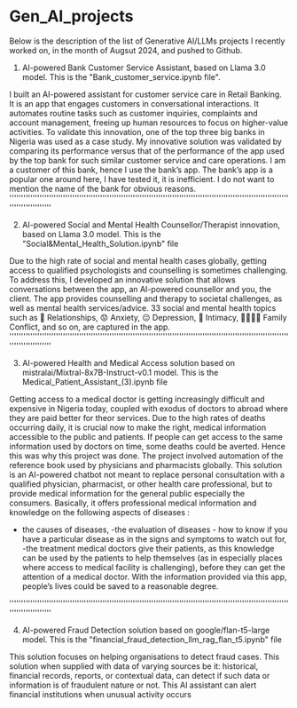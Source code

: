 # Gen_AI_projects
Below is the description of the list of Generative AI/LLMs projects I recently worked on, in the month of Augsut 2024,  and pushed to Github.


1) AI-powered Bank Customer Service Assistant, based on Llama 3.0 model. This is the "Bank_customer_service.ipynb file".

I built an AI-powered assistant for customer service care in Retail Banking. It is an app that engages customers in conversational interactions. It automates routine tasks such as customer inquiries, complaints and account management, freeing up human resources to focus on higher-value activities. To validate this innovation, one of the top three big banks in Nigeria was used as a case study. My innovative solution was validated by comparing its performance versus that of the performance of the app used by the top bank for such similar customer service and care operations. I am a customer of this bank, hence I use the bank’s app. The bank’s app is a popular one around here, I have tested it, it is inefficient. I do not want to mention the name of the bank for obvious reasons.
''''''''''''''''''''''''''''''''''''''''''''''''''''''''''''''''''''''''''''''''''''''''''''''''''''''''''''''''''''''''''''''''''''''''''

2) AI-powered Social and Mental Health Counsellor/Therapist innovation, based on Llama 3.0 model. This is the "Social&Mental_Health_Solution.ipynb" file

Due to the high rate of social and mental health cases globally, getting access to qualified psychologists and counselling is sometimes challenging. To address this, I developed an innovative solution that allows conversations between the app, an AI-powered counsellor and you, the client. The app provides counselling and therapy to societal challenges, as well as mental health services/advice. 33 social and mental health topics such as 💑 Relationships, 😟 Anxiety, 😔 Depression, 🤗 Intimacy, 👨‍👩‍👧‍👦 Family Conflict, and so on, are captured in the app.
''''''''''''''''''''''''''''''''''''''''''''''''''''''''''''''''''''''''''''''''''''''''''''''''''''''''''''''''''''''''''''''''''''''''''

3) AI-powered Health and Medical Access solution based on mistralai/Mixtral-8x7B-Instruct-v0.1 model. This is the Medical_Patient_Assistant_(3).ipynb file
   
Getting access to a medical doctor is getting increasingly difficult and expensive in Nigeria today, coupled with exodus of doctors to abroad where they are paid better for theor services. Due to the high rates of deaths occurring daily, it is crucial now to make the right, medical information accessible to the public and patients. If people can get access to the same information used by doctors on time, some deaths could be averted. Hence this was why this project was done. The project involved automation of the reference book used by physicians and pharmacists globally. 
This solution is an AI-powered chatbot not meant to replace personal consultation with a qualified physician, pharmacist, or other health care professional, but to provide medical information for the general public especially the consumers. Basically, it offers professional medical information and knowledge on the following aspects of diseases :
- the causes of diseases, 
-the evaluation of diseases - how to know if you have a particular disease as in the signs and symptoms to watch out for, 
-the treatment medical doctors give their patients, as this knowledge can be used by the patients to help themselves (as in especially places where access to medical facility is challenging), before they can get the attention of a medical doctor. 
With the information provided via this app, people’s lives could be saved to a reasonable degree.

''''''''''''''''''''''''''''''''''''''''''''''''''''''''''''''''''''''''''''''''''''''''''''''''''''''''''''''''''''''''''''''''''''''''''

4) AI-powered Fraud Detection solution based on google/flan-t5-large model. This is the "financial_fraud_detection_llm_rag_flan_t5.ipynb" file
   
This solution focuses on helping organisations to detect fraud cases.
This solution when supplied with data of varying sources be it: historical, financial records, reports, or contextual data, can detect if such data or information is of fraudulent nature or not. This AI assistant can alert financial institutions when unusual activity occurs


